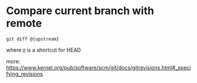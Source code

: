 # Compare current branch with remote

```
git diff @{upstream}
```

where `@` is a shortcut for HEAD

more: https://www.kernel.org/pub/software/scm/git/docs/gitrevisions.html#_specifying_revisions
